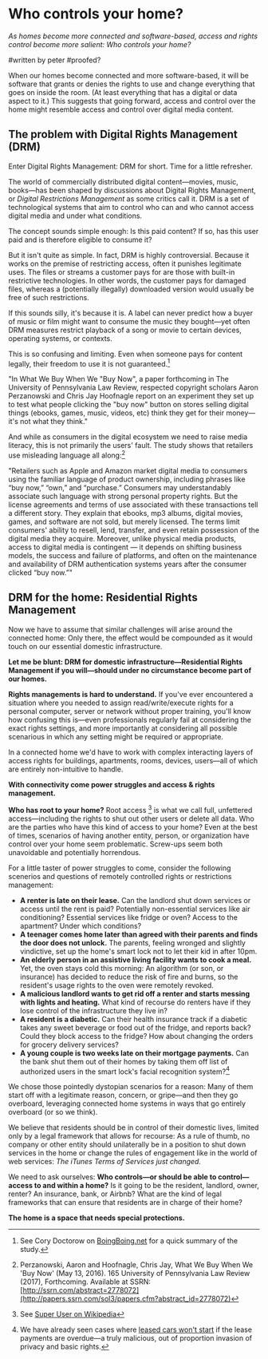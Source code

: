# Who controls your home?

_As homes become more connected and software-based, access and rights control become more salient: Who controls your home?_

#written by peter
#proofed?

When our homes become connected and more software-based, it will be software that grants or denies the rights to use and change everything that goes on inside the room. (At least everything that has a digital or data aspect to it.) This suggests that going forward, access and control over the home might resemble access and control over digital media content. 

## The problem with Digital Rights Management (DRM)

Enter Digital Rights Management: DRM for short. Time for a little refresher.

The world of commercially distributed digital content—movies, music, books—has been shaped by discussions about Digital Rights Management, or *Digital Restrictions Management* as some critics call it. DRM is a set of technological systems that aim to control who can and who cannot access digital media and under what conditions.

The concept sounds simple enough: Is this paid content? If so, has this user paid and is therefore eligible to consume it?

But it isn't quite as simple. In fact, DRM is highly controversial. Because it works on the premise of restricting access, often it punishes legitimate uses. The files or streams a customer pays for are those with built-in restrictive technologies. In other words, the customer pays for damaged files, whereas a (potentially illegally) downloaded version would usually be free of such restrictions. 

If this sounds silly, it's because it is. A label can never predict how a buyer of music or film might want to consume the music they bought—yet often DRM measures restrict playback of a song or movie to certain devices, operating systems, or contexts. 

This is so confusing and limiting. Even when someone pays for content legally, their freedom to use it is not guaranteed.[^1] 

"In What We Buy When We "Buy Now", a paper forthcoming in The University of Pennsylvania Law Review, respected copyright scholars Aaron Perzanowski and Chris Jay Hoofnagle report on an experiment they set up to test what people clicking the "buy now" button on stores selling digital things (ebooks, games, music, videos, etc) think they get for their money—it's not what they think."

And while as consumers in the digital ecosystem we need to raise media literacy, this is not primarily the users' fault. The study shows that retailers use misleading language all along:[^2]

"Retailers such as Apple and Amazon market digital media to consumers using the familiar language of product ownership, including phrases like “buy now,” “own,” and “purchase.” Consumers may understandably associate such language with strong personal property rights. But the license agreements and terms of use associated with these transactions tell a different story. They explain that ebooks, mp3 albums, digital movies, games, and software are not sold, but merely licensed. The terms limit consumers' ability to resell, lend, transfer, and even retain possession of the digital media they acquire. Moreover, unlike physical media products, access to digital media is contingent — it depends on shifting business models, the success and failure of platforms, and often on the maintenance and availability of DRM authentication systems years after the consumer clicked “buy now.”"

## DRM for the home: Residential Rights Management

Now we have to assume that similar challenges will arise around the connected home: Only there, the effect would be compounded as it would touch on our essential domestic infrastructure.

**Let me be blunt: DRM for domestic infrastructure—Residential Rights Management if you will—should under no circumstance become part of our homes.**

**Rights managements is hard to understand.** If you've ever encountered a situation where you needed to assign read/write/execute rights for a personal computer, server or network without proper training, you'll know how confusing this is—even professionals regularly fail at considering the exact rights settings, and more importantly at considering all possible scenarious in which any setting might be required or appropriate. 

In a connected home we'd have to work with complex interacting layers of access rights for buildings, apartments, rooms, devices, users—all of which are entirely non-intuitive to handle. 

**With connectivity come power struggles and access & rights management.**

**Who has root to your home?** Root access [^3] is what we call full, unfettered access—including the rights to shut out other users or delete all data. Who are the parties who have this kind of access to your home? Even at the best of times, scenarios of having another entity, person, or organization have control over your home seem problematic. Screw-ups seem both unavoidable and potentially horrendous.

For a little taster of power struggles to come, consider the following scenerios and questions of remotely controlled rights or restrictions management:

- **A renter is late on their lease.** Can the landlord shut down services or access until the rent is paid? Potentially non-essential services like air conditioning? Essential services like fridge or oven?  Access to the apartment? Under which conditions? 
- **A teenager comes home later than agreed with their parents and finds the door does not unlock.** The parents, feeling wronged and slightly vindictive, set up the home's smart lock not to let their kid in after 10pm.
- **An elderly person in an assistive living facility wants to cook a meal.** Yet, the oven stays cold this morning: An algorithm (or son, or insurance) has decided to reduce the risk of fire and burns, so the resident's usage rights to the oven were remotely revoked.
- **A malicious landlord wants to get rid off a renter and starts messing with lights and heating.** What kind of recourse do renters have if they lose control of the infrastructure they live in?
- **A resident is a diabetic.** Can their health insurance track if a diabetic takes any sweet beverage or food out of the fridge, and reports back? Could they block access to the fridge? How about changing the orders for grocery delivery services?
- **A young couple is two weeks late on their mortgage payments.** Can the bank shut them out of their homes by taking them off list of authorized users in the smart lock's facial recognition system?[^4]

We chose those pointedly dystopian scenarios for a reason: Many of them start off with a legitimate reason, concern, or gripe—and then they go overboard, leveraging connected home systems in ways that go entirely overboard (or so we think).

We believe that residents should be in control of their domestic lives, limited only by a legal framework that allows for recourse: As a rule of thumb, no company or other entity should unilaterally be in a position to shut down services in the home or change the rules of engagement like in the world of web services: *The iTunes Terms of Services just changed.* 

We need to ask ourselves: **Who controls—or should be able to control—access to and within a home?** Is it going to be the resident, landlord, owner, renter? An insurance, bank, or Airbnb? What are the kind of legal frameworks that can ensure that residents are in charge of their home?

**The home is a space that needs special protections.** 


[^1]: See Cory Doctorow on [BoingBoing.net](http://boingboing.net/2016/05/13/clicking-buy-now-doesnt.html) for a quick summary of the study. 
[^2]: Perzanowski, Aaron and Hoofnagle, Chris Jay, What We Buy When We 'Buy Now' (May 13, 2016). 165 University of Pennsylvania Law Review (2017), Forthcoming. Available at SSRN: [http://ssrn.com/abstract=2778072](http://papers.ssrn.com/sol3/papers.cfm?abstract_id=2778072)
[^3]: See [Super User on Wikipedia](https://en.wikipedia.org/wiki/Superuser)
[^4]: We have already seen cases where [leased cars won't start](https://boingboing.net/2014/09/25/class-war-meets-the-war-on-gen.html) if the lease payments are overdue—a truly malicious, out of proportion invasion of privacy and basic rights. 


